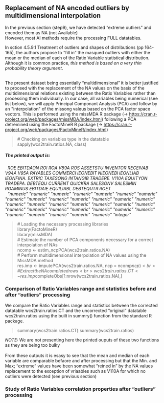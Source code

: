 ## Replacement of NA encoded outliers by multidimensional interpolation

In the previous section (step9), we have detected “extreme outliers” and encoded them as NA (not Available)<br>
However, most AI methods require the processing FULL datatables.<br>

In sction 4.5.9.1 Treatment of outliers and shapes of distributions (pp 164-165), the authors propose to “fill in” the masqued outliers with either the mean or the median of each of the Ratio Variable statistical distribution.<br>
Although it is common practice, <em>this method is based on a very thin probability theory argument</em>.<br><br>

The present dataset being essentially “multidimensional” it is better justified to proceed with the replacement of the NA values on the basis of the multidimensional relations existing between the Ratio Variables rather than processing them individually. In our case, all variables being numerical (see list below), we will apply Principal Componant Analysis (PCA) and follow by an "interpolation" of the missong valeus based on the PCA factor space vectors. This is performed using the missMDA R package (-> https://cran.r-project.org/web/packages/missMDA/index.html) following a PCA detremined using the FactoMineR R package (-> https://cran.r-project.org/web/packages/FactoMineR/index.html)

> \# Checking on variables type in the datatable<br>
> sapply(wcs2train.ratios.NA, class)<br>

##### <em>The printed output is:
&nbsp;      ROE  EBITDAON       ROI       ROA      V89A       ROS  ASSETSTU  INVENTOR  RECEIVAB      V94A      V95A  PAYABLES  COMMERCI  IEONEBIT  NIEONEBI  IEONLIAB IEONFINA.    EXTRIC  TAXESONG  INTANGIB  TRADERE.     V110A  EQUITYON TRADEPA.   DEBTEQU   CURRENT   QUICKRA  SALESONV  SALESMIN  ROAMINUS  EBITDAIE EQUILIABL DEBTEQUTR     ROET<br> 
&nbsp;      "numeric" "numeric" "numeric" "numeric" "numeric" "numeric" "numeric" "numeric" "numeric" "numeric" "numeric" "numeric" "numeric" "numeric" "numeric" "numeric" "numeric" "numeric" "numeric" "numeric" "numeric" "numeric" "numeric" "numeric" "numeric" "numeric" "numeric" "numeric" "numeric" "numeric" "numeric" "numeric" "numeric" "integer"<br></em>

> \# Loading the necessary processing libraries<br>
> library(FactoMineR)<br>
> library(missMDA)<br>
> \# Estimate the number of PCA components necessary for a correct interpolation of NAs<br>
> ncomp <- estim_ncpPCA(wcs2train.ratios.NA)<br>
> \# Perform multidimensional interpolation of NA values using the MissMDA method<br>
> res.imp <- imputePCA(wcs2train.ratios.NA, ncp = ncomp$ncp)<br>
> \# Extract the NA completed rows<br>
> wcs2train.ratios.CT <- res.imp$completeObs[1:nrow(wcs2train.ratios.NA),]<br>

### Comparison of Ratio Variables range and statistics before and after “outliers” processing

We compare the Ratio Variables range and statistics between the corrected datatable wcs2train.ratios.CT and the uncorrected “original” datatable wcs2train.ratios using the built in summry() function from the standard R package.

> summary(wcs2train.ratios.CT)
> summary(wcs2train.ratios)

<em>NOTE: </em> We are not presenting here the printed ouputs of these two functions as they are being too bulky<br><br>
From these outputs it is esasy to see that the mean and median of each variable are comparable befaore and after processing but that the Min. and Max; “extreme” values have been somewhat “reined in” by the NA values replacement to the exception of vriaables such as V110A for which no outliers were detected (see previous section)

### Study of Ratio Variables correlation properties after “outliers” processing
